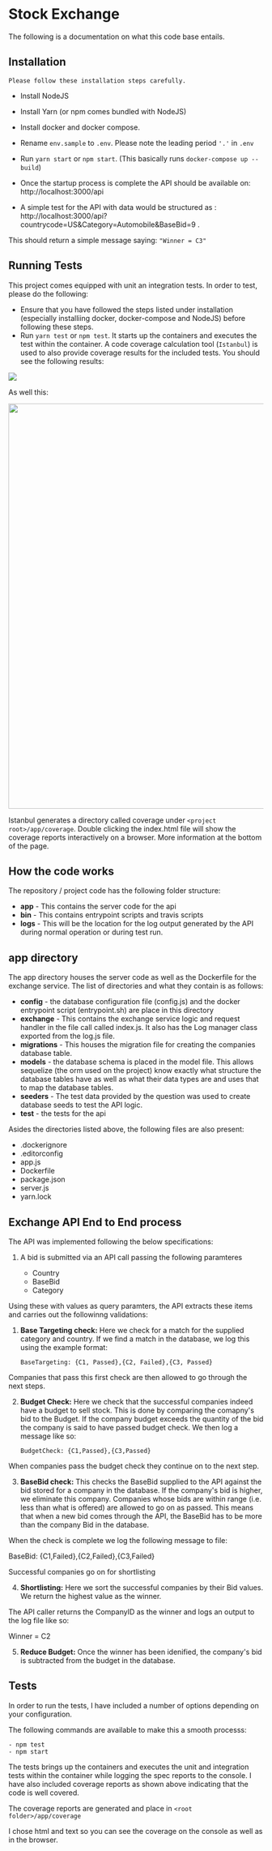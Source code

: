 # Stock Exchange

The following is a documentation on what this code base entails.

## Installation

    Please follow these installation steps carefully.

* Install NodeJS
* Install Yarn (or npm comes bundled with NodeJS)
* Install docker and docker compose.
* Rename `env.sample` to `.env`. Please note the leading period `'.'` in `.env`
* Run `yarn start` or `npm start`. (This basically runs `docker-compose up --build`)
* Once the startup process is complete the API should be available on: http://localhost:3000/api

* A simple test for the API with data would be structured as :
  http://localhost:3000/api?countrycode=US&Category=Automobile&BaseBid=9 .

This should return a simple message saying: `"Winner = C3"`

## Running Tests

This project comes equipped with unit an integration tests.
In order to test, please do the following:

* Ensure that you have followed the steps listed under installation (especially installiing docker, docker-compose and NodeJS) before following these steps.
* Run `yarn test` or `npm test`. It starts up the containers and executes the test within the container. A code coverage calculation tool (`Istanbul`) is used to also provide coverage results for the included tests.
  You should see the following results:

<img src ="https://user-images.githubusercontent.com/1958765/37858516-c07fdd28-2f05-11e8-9b30-00e1ebeb776e.png" with="400"/>

As well this:

<img src="https://user-images.githubusercontent.com/1958765/37858518-c53fcf76-2f05-11e8-9cbb-9d95a2549890.png" width="800" />

Istanbul generates a directory called coverage under `<project root>/app/coverage`.
Double clicking the index.html file will show the coverage reports interactively on a browser. More information at the bottom of the page.

## How the code works

The repository / project code has the following folder structure:

* <b>app</b> - This contains the server code for the api
* <b>bin</b> - This contains entrypoint scripts and travis scripts
* <b>logs</b> - This will be the location for the log output generated by the API during normal operation or during test run.

## app directory

The app directory houses the server code as well as the Dockerfile for the exchange service. The list of directories and what they contain is as follows:

* <b>config</b> - the database configuration file (config.js) and the docker entrypoint script (entrypoint.sh) are place in this directory
* <b>exchange</b> - This contains the exchange service logic and request handler in the file call called index.js. It also has the Log manager class exported from the log.js file.
* <b>migrations</b> - This houses the migration file for creating the companies database table.
* <b>models</b> - the database schema is placed in the model file. This allows sequelize (the orm used on the project) know exactly what structure the database tables have as well as what their data types are and uses that to map the database tables.
* <b>seeders</b> - The test data provided by the question was used to create database seeds to test the API logic.
* <b>test</b> - the tests for the api

Asides the directories listed above, the following files are also present:

* .dockerignore
* .editorconfig
* app.js
* Dockerfile
* package.json
* server.js
* yarn.lock

## Exchange API End to End process

The API was implemented following the below specifications:

1.  A bid is submitted via an API call passing the following paramteres

    * Country
    * BaseBid
    * Category

Using these with values as query paramters, the API extracts these items and carries out the followinng validations:

1.  <b>Base Targeting check:</b> Here we check for a match for the supplied category and country. If we find a match in the database, we log this using the example format:

    `BaseTargeting: {C1, Passed},{C2, Failed},{C3, Passed}`

Companies that pass this first check are then allowed to go through the next steps.

2.  <b>Budget Check:</b> Here we check that the successful companies indeed have a budget to sell stock. This is done by comparing the comapny's bid to the Budget. If the company budget exceeds the quantity of the bid the company is said to have passed budget check. We then log a message like so:

    `BudgetCheck: {C1,Passed},{C3,Passed}`

When companies pass the budget check they continue on to the next step.

3.  <b>BaseBid check:</b> This checks the BaseBid supplied to the API against the bid stored for a company in the database. If the company's bid is higher, we eliminate this company. Companies whose bids are within range (i.e. less than what is offered) are allowed to go on as passed. This means that when a new bid comes through the API, the BaseBid has to be more than the company Bid in the database.

When the check is complete we log the following message to file:

BaseBid: {C1,Failed},{C2,Failed},{C3,Failed}

Successful companies go on for shortlisting

4.  <b>Shortlisting:</b> Here we sort the successful companies by their Bid values. We return the highest value as the winner.

The API caller returns the CompanyID as the winner and logs an output to the log file like so:

Winner = C2

5.  <b>Reduce Budget:</b> Once the winner has been idenified, the company's bid is subtracted from the budget in the database.

## Tests

In order to run the tests, I have included a number of options depending on your configuration.

The following commands are available to make this a smooth processs:

    - npm test
    - npm start

The tests brings up the containers and executes the unit and integration tests within the container while logging the spec reports to the console.
I have also included coverage reports as shown above indicating that the code is well covered.

The coverage reports are generated and place in `<root folder>/app/coverage`

I chose html and text so you can see the coverage on the console as well as in the browser.

